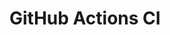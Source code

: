 # GitHub Actions CI

















































































































































































































































































































































































































































































































































































































































